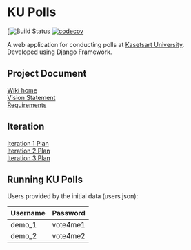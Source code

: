 # KU Polls 
[![Build Status](https://app.travis-ci.com/pattanan-cyber/ku-polls.svg?branch=main)
[![codecov](https://codecov.io/gh/pattanan-cyber/ku-polls/branch/main/graph/badge.svg?token=V95KMC42S9)](https://codecov.io/gh/pattanan-cyber/ku-polls)

A web application for conducting polls at [Kasetsart University](http://ku.ac.th).    
Developed using Django Framework.

## Project Document
[Wiki home](../../wiki/Wiki%20home)   
[Vision Statement](../../wiki/Vision%20Statement)       
[Requirements](../../wiki/Requirement) 

## Iteration        
[Iteration 1 Plan](../../wiki/Iteration%201%20Plan)        
[Iteration 2 Plan](../../wiki/Iteration%202%20Plan)      
[Iteration 3 Plan](../../wiki/Iteration%203%20Plan)   

## Running KU Polls

Users provided by the initial data (users.json):

| Username  | Password    |
|-----------|-------------|
| demo_1     | vote4me1    |
| demo_2     | vote4me2    |
